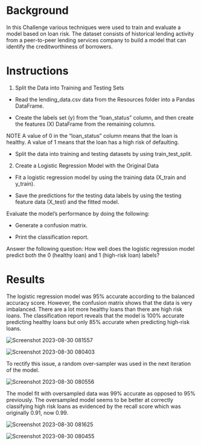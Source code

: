 #  Background


In this Challenge various techniques were used to train and evaluate a model based on loan risk. The dataset consists of historical lending activity from a peer-to-peer lending services company to build a model that can identify the creditworthiness of borrowers.

#  Instructions


1. Split the Data into Training and Testing Sets


-  Read the lending_data.csv data from the Resources folder into a Pandas DataFrame.

-  Create the labels set (y) from the “loan_status” column, and then create the features (X) DataFrame from the remaining columns.

NOTE
A value of 0 in the “loan_status” column means that the loan is healthy. A value of 1 means that the loan has a high risk of defaulting.

- Split the data into training and testing datasets by using train_test_split.

2. Create a Logistic Regression Model with the Original Data


- Fit a logistic regression model by using the training data (X_train and y_train).

- Save the predictions for the testing data labels by using the testing feature data (X_test) and the fitted model.

Evaluate the model’s performance by doing the following:

- Generate a confusion matrix.

- Print the classification report.

Answer the following question: How well does the logistic regression model predict both the 0 (healthy loan) and 1 (high-risk loan) labels?

#  Results

The logistic regression model was 95% accurate according to the balanced accuracy score. However, the confusion matrix shows that the data is very imbalanced. There are a lot more healthy loans than there are high risk loans. The classification report reveals that the model is 100% accurate predicting healthy loans but only 85% accurate when predicting high-risk loans.

![Screenshot 2023-08-30 081557](https://github.com/Jeremy-Mallory/credit-risk-classification/assets/122320256/ffd16c68-59b5-4542-8bf1-b9d589b90644)


![Screenshot 2023-08-30 080403](https://github.com/Jeremy-Mallory/credit-risk-classification/assets/122320256/9d7d05c2-3661-44dc-88da-6a4653e74f46)


To rectify this issue, a random over-sampler was used in the next iteration of the model.


![Screenshot 2023-08-30 080556](https://github.com/Jeremy-Mallory/credit-risk-classification/assets/122320256/8d780477-fcd9-48af-a223-02a73a5bab9c)


The model fit with oversampled data was 99% accurate as opposed to 95% previously. The oversampled model seems to be better at correctly classifying high risk loans as evidenced by the recall score which was originally 0.91, now 0.99.


![Screenshot 2023-08-30 081625](https://github.com/Jeremy-Mallory/credit-risk-classification/assets/122320256/c29b2df2-8e5c-4889-b729-7f4e57261c3f)


![Screenshot 2023-08-30 080455](https://github.com/Jeremy-Mallory/credit-risk-classification/assets/122320256/2608ad7f-4d55-4a41-9a62-7bcc6ac2e51e)

